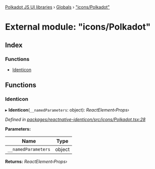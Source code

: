 [Polkadot JS UI libraries](../README.md) › [Globals](../globals.md) › ["icons/Polkadot"](_icons_polkadot_.md)

# External module: "icons/Polkadot"

## Index

### Functions

* [Identicon](_icons_polkadot_.md#identicon)

## Functions

###  Identicon

▸ **Identicon**(`__namedParameters`: object): *ReactElement‹Props›*

*Defined in [packages/reactnative-identicon/src/icons/Polkadot.tsx:28](https://github.com/polkadot-js/ui/blob/a8df514c/packages/reactnative-identicon/src/icons/Polkadot.tsx#L28)*

**Parameters:**

Name | Type |
------ | ------ |
`__namedParameters` | object |

**Returns:** *ReactElement‹Props›*
